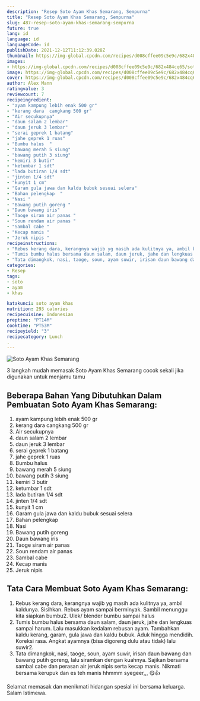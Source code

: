 ```yaml
---
description: "Resep Soto Ayam Khas Semarang, Sempurna"
title: "Resep Soto Ayam Khas Semarang, Sempurna"
slug: 487-resep-soto-ayam-khas-semarang-sempurna
future: true
lang: id
language: id
languageCode: id
publishDate: 2021-12-12T11:12:39.028Z 
thumbnail: https://img-global.cpcdn.com/recipes/d008cffee09c5e9c/682x484cq65/soto-ayam-khas-semarang-foto-resep-utama.png
images:
- https://img-global.cpcdn.com/recipes/d008cffee09c5e9c/682x484cq65/soto-ayam-khas-semarang-foto-resep-utama.png
image: https://img-global.cpcdn.com/recipes/d008cffee09c5e9c/682x484cq65/soto-ayam-khas-semarang-foto-resep-utama.png
cover: https://img-global.cpcdn.com/recipes/d008cffee09c5e9c/682x484cq65/soto-ayam-khas-semarang-foto-resep-utama.png
author: Alex Mann
ratingvalue: 3
reviewcount: 7
recipeingredient:
- "ayam kampung lebih enak 500 gr"
- "kerang dara  cangkang 500 gr"
- "Air secukupnya"
- "daun salam 2 lembar"
- "daun jeruk 3 lembar"
- "serai geprek 1 batang"
- "jahe geprek 1 ruas"
- "Bumbu halus  "
- "bawang merah 5 siung"
- "bawang putih 3 siung"
- "kemiri 3 butir"
- "ketumbar 1 sdt"
- "lada butiran 1/4 sdt"
- "jinten 1/4 sdt"
- "kunyit 1 cm"
- "Garam gula jawa dan kaldu bubuk sesuai selera"
- "Bahan pelengkap  "
- "Nasi "
- "Bawang putih goreng "
- "Daun bawang iris"
- "Taoge siram air panas "
- "Soun rendam air panas "
- "Sambal cabe "
- "Kecap manis "
- "Jeruk nipis "
recipeinstructions:
- "Rebus kerang dara, kerangnya wajib yg masih ada kulitnya ya, ambil kaldunya. Sisihkan. Rebus ayam sampai berminyak. Sambil menunggu kita siapkan bumbu2. Ulek/ blender bumbu sampai halus"
- "Tumis bumbu halus bersama daun salam, daun jeruk, jahe dan lengkuas sampai harum. Lalu masukkan kedalam rebusan ayam. Tambahkan kaldu kerang, garam, gula jawa dan kaldu bubuk. Aduk hingga mendidih. Koreksi rasa. Angkat ayamnya (bisa digoreng dulu atau tidak) lalu suwir2."
- "Tata dimangkok, nasi, taoge, soun, ayam suwir, irisan daun bawang dan bawang putih goreng, lalu siramkan dengan kuahnya. Sajikan bersama sambal cabe dan perasan air jeruk nipis serta kecap manis. Nikmati bersama kerupuk dan es teh manis hhmmm syegeer,,, 😋👍"
categories:
- Resep
tags:
- soto
- ayam
- khas

katakunci: soto ayam khas 
nutrition: 293 calories
recipecuisine: Indonesian
preptime: "PT14M"
cooktime: "PT53M"
recipeyield: "3"
recipecategory: Lunch
. 
---
```



![Soto Ayam Khas Semarang](https://img-global.cpcdn.com/recipes/d008cffee09c5e9c/682x484cq65/soto-ayam-khas-semarang-foto-resep-utama.png)

3 langkah mudah memasak  Soto Ayam Khas Semarang cocok sekali jika digunakan untuk menjamu tamu

<!--inarticleads1-->

## Beberapa Bahan Yang Dibutuhkan Dalam Pembuatan Soto Ayam Khas Semarang:

1. ayam kampung lebih enak 500 gr
1. kerang dara  cangkang 500 gr
1. Air secukupnya
1. daun salam 2 lembar
1. daun jeruk 3 lembar
1. serai geprek 1 batang
1. jahe geprek 1 ruas
1. Bumbu halus  
1. bawang merah 5 siung
1. bawang putih 3 siung
1. kemiri 3 butir
1. ketumbar 1 sdt
1. lada butiran 1/4 sdt
1. jinten 1/4 sdt
1. kunyit 1 cm
1. Garam gula jawa dan kaldu bubuk sesuai selera
1. Bahan pelengkap  
1. Nasi 
1. Bawang putih goreng 
1. Daun bawang iris
1. Taoge siram air panas 
1. Soun rendam air panas 
1. Sambal cabe 
1. Kecap manis 
1. Jeruk nipis 



<!--inarticleads2-->

## Tata Cara Membuat Soto Ayam Khas Semarang:

1. Rebus kerang dara, kerangnya wajib yg masih ada kulitnya ya, ambil kaldunya. Sisihkan. Rebus ayam sampai berminyak. Sambil menunggu kita siapkan bumbu2. Ulek/ blender bumbu sampai halus
1. Tumis bumbu halus bersama daun salam, daun jeruk, jahe dan lengkuas sampai harum. Lalu masukkan kedalam rebusan ayam. Tambahkan kaldu kerang, garam, gula jawa dan kaldu bubuk. Aduk hingga mendidih. Koreksi rasa. Angkat ayamnya (bisa digoreng dulu atau tidak) lalu suwir2.
1. Tata dimangkok, nasi, taoge, soun, ayam suwir, irisan daun bawang dan bawang putih goreng, lalu siramkan dengan kuahnya. Sajikan bersama sambal cabe dan perasan air jeruk nipis serta kecap manis. Nikmati bersama kerupuk dan es teh manis hhmmm syegeer,,, 😋👍




Selamat memasak dan menikmati hidangan spesial ini bersama keluarga. Salam Istimewa.
